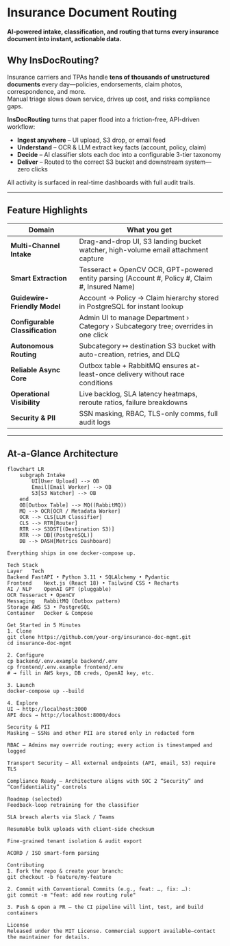 # Insurance Document Routing

**AI-powered intake, classification, and routing that turns every insurance document into instant, actionable data.**

## Why InsDocRouting?

Insurance carriers and TPAs handle **tens of thousands of unstructured documents** every day—policies, endorsements, claim photos, correspondence, and more.  
Manual triage slows down service, drives up cost, and risks compliance gaps.

**InsDocRouting** turns that paper flood into a friction-free, API-driven workflow:

- **Ingest anywhere** – UI upload, S3 drop, or email feed  
- **Understand** – OCR & LLM extract key facts (account, policy, claim)  
- **Decide** – AI classifier slots each doc into a configurable 3-tier taxonomy  
- **Deliver** – Routed to the correct S3 bucket and downstream system—zero clicks  

All activity is surfaced in real-time dashboards with full audit trails.

---

## Feature Highlights

| Domain                          | What you get                                                                                     |
|---------------------------------|-------------------------------------------------------------------------------------------------|
| **Multi-Channel Intake**        | Drag-and-drop UI, S3 landing bucket watcher, high-volume email attachment capture               |
| **Smart Extraction**            | Tesseract + OpenCV OCR, GPT-powered entity parsing (Account #, Policy #, Claim #, Insured Name) |
| **Guidewire-Friendly Model**     | Account → Policy → Claim hierarchy stored in PostgreSQL for instant lookup                      |
| **Configurable Classification** | Admin UI to manage Department › Category › Subcategory tree; overrides in one click             |
| **Autonomous Routing**          | Subcategory ↦ destination S3 bucket with auto-creation, retries, and DLQ                        |
| **Reliable Async Core**         | Outbox table + RabbitMQ ensures at-least-once delivery without race conditions                  |
| **Operational Visibility**      | Live backlog, SLA latency heatmaps, reroute ratios, failure breakdowns                          |
| **Security & PII**              | SSN masking, RBAC, TLS-only comms, full audit logs                                              |

---

## At-a-Glance Architecture

```mermaid
flowchart LR
    subgraph Intake
        UI[User Upload] --> OB
        Email[Email Worker] --> OB
        S3[S3 Watcher] --> OB
    end
    OB[Outbox Table] --> MQ((RabbitMQ))
    MQ --> OCR[OCR / Metadata Worker]
    OCR --> CLS[LLM Classifier]
    CLS --> RTR[Router]
    RTR --> S3DST[(Destination S3)]
    RTR --> DB[(PostgreSQL)]
    DB --> DASH[Metrics Dashboard]

Everything ships in one docker-compose up.

Tech Stack
Layer	Tech
Backend	FastAPI • Python 3.11 • SQLAlchemy • Pydantic
Frontend	Next.js (React 18) • Tailwind CSS • Recharts
AI / NLP	OpenAI GPT (pluggable)
OCR	Tesseract • OpenCV
Messaging	RabbitMQ (Outbox pattern)
Storage	AWS S3 • PostgreSQL
Container	Docker & Compose

Get Started in 5 Minutes
1. Clone
git clone https://github.com/your-org/insurance-doc-mgmt.git
cd insurance-doc-mgmt

2. Configure
cp backend/.env.example backend/.env
cp frontend/.env.example frontend/.env
# → fill in AWS keys, DB creds, OpenAI key, etc.

3. Launch
docker-compose up --build

4. Explore
UI → http://localhost:3000
API docs → http://localhost:8000/docs

Security & PII
Masking – SSNs and other PII are stored only in redacted form

RBAC – Admins may override routing; every action is timestamped and logged

Transport Security – All external endpoints (API, email, S3) require TLS

Compliance Ready – Architecture aligns with SOC 2 “Security” and “Confidentiality” controls

Roadmap (selected)
Feedback-loop retraining for the classifier

SLA breach alerts via Slack / Teams

Resumable bulk uploads with client-side checksum

Fine-grained tenant isolation & audit export

ACORD / ISO smart-form parsing

Contributing
1. Fork the repo & create your branch:
git checkout -b feature/my-feature

2. Commit with Conventional Commits (e.g., feat: …, fix: …):
git commit -m "feat: add new routing rule"

3. Push & open a PR – the CI pipeline will lint, test, and build containers

License
Released under the MIT License. Commercial support available—contact the maintainer for details.

